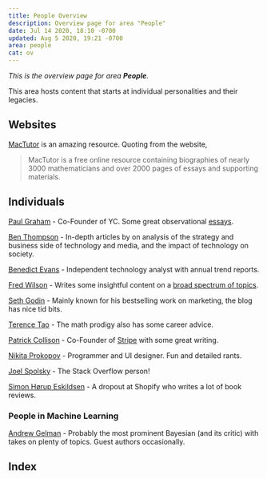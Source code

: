 ```yaml
---
title: People Overview
description: Overview page for area "People"
date: Jul 14 2020, 18:10 -0700
updated: Aug 5 2020, 19:21 -0700
area: people
cat: ov
---
```


_This is the overview page for area **People**._

This area hosts content that starts at individual personalities and their
legacies.

## Websites

[MacTutor](https://mathshistory.st-andrews.ac.uk/) is an amazing resource.
Quoting from the website,

> MacTutor is a free online resource containing biographies of nearly 3000
> mathematicians and over 2000 pages of essays and supporting materials.

## Individuals

[Paul Graham](http://paulgraham.com/) - Co-Founder of YC. Some great observational [essays](http://paulgraham.com/articles.html).

[Ben Thompson](https://stratechery.com) - In-depth articles by on analysis of the strategy and business side of technology and media, and the impact of technology on society.

[Benedict Evans](https://www.ben-evans.com) - Independent technology analyst with annual trend reports.

[Fred Wilson](https://avc.com) - Writes some insightful content on a [broad spectrum of topics](https://avc.com/archive/).

[Seth Godin](https://seths.blog) - Mainly known for his bestselling work on marketing, the blog has nice tid bits.

[Terence Tao](https://terrytao.wordpress.com/career-advice/) - The math prodigy also has some career advice.

[Patrick Collison](https://patrickcollison.com) - Co-Founder of [Stripe](https://stripe.com) with some great writing.

[Nikita Prokopov](https://tonsky.me) - Programmer and UI designer. Fun and detailed rants.

[Joel Spolsky](https://www.joelonsoftware.com) - The Stack Overflow person!

[Simon Hørup Eskildsen](https://sirupsen.com) - A dropout at Shopify who writes a lot of book reviews.

### People in Machine Learning

[Andrew Gelman](https://statmodeling.stat.columbia.edu) - Probably the most prominent Bayesian \(and its critic\) with takes on plenty of topics. Guest authors occasionally.

## Index
